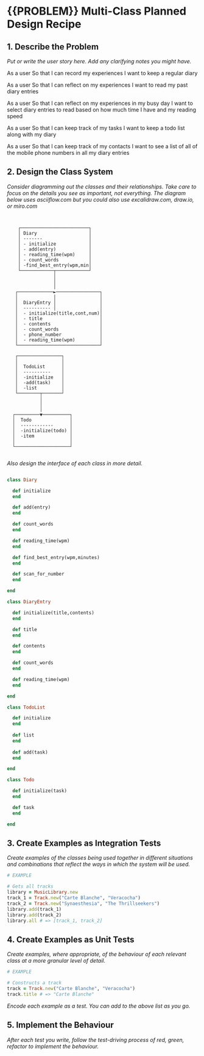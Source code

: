 # {{PROBLEM}} Multi-Class Planned Design Recipe

## 1. Describe the Problem

_Put or write the user story here. Add any clarifying notes you might have._

As a user
So that I can record my experiences
I want to keep a regular diary

As a user
So that I can reflect on my experiences
I want to read my past diary entries

As a user
So that I can reflect on my experiences in my busy day
I want to select diary entries to read based on how much time I have and my reading speed

As a user
So that I can keep track of my tasks
I want to keep a todo list along with my diary

As a user
So that I can keep track of my contacts
I want to see a list of all of the mobile phone numbers in all my diary entries

## 2. Design the Class System

_Consider diagramming out the classes and their relationships. Take care to
focus on the details you see as important, not everything. The diagram below
uses asciiflow.com but you could also use excalidraw.com, draw.io, or miro.com_

```


    ┌─────────────────────────┐
    │ Diary                   │
    │ -------                 │
    │ - initialize            │
    │ - add(entry)            │
    │ - reading_time(wpm)     │
    │ - count_words           │
    │ -find_best_entry(wpm,min│
    └────────────┬────────────┘
                 │
                 │
                 │
   ┌─────────────►────────────────┐
   │             │                │
   │  DiaryEntry │                │
   │  ---------- │                │
   │  - initialize(title,cont,num)│
   │  - title                     │
   │  - contents                  │
   │  - count_words               │
   │  - phone_number              │
   │  - reading_time(wpm)         │
   └──────────────────────────────┘

   ┌────────────────┐
   │                │
   │  TodoList      │
   │  ----------    │
   │  -initialize   │
   │  -add(task)    │
   │  -list         │
   └────────┬───────┘
            │
            │
            │
  ┌─────────▼──────────┐
  │  Todo              │
  │  ------------      │
  │  -initialize(todo) │
  │  -item             │
  │                    │
  └────────────────────┘


```

_Also design the interface of each class in more detail._

```ruby

class Diary

  def initialize
  end

  def add(entry)
  end

  def count_words
  end

  def reading_time(wpm)
  end

  def find_best_entry(wpm,minutes)
  end

  def scan_for_number
  end

end

class DiaryEntry

  def initialize(title,contents)
  end

  def title
  end

  def contents
  end

  def count_words
  end

  def reading_time(wpm)
  end

end

class TodoList

  def initialize
  end
  
  def list
  end
  
  def add(task)
  end

end

class Todo

  def initialize(task)
  end

  def task
  end

end

```

## 3. Create Examples as Integration Tests

_Create examples of the classes being used together in different situations and
combinations that reflect the ways in which the system will be used._

```ruby
# EXAMPLE

# Gets all tracks
library = MusicLibrary.new
track_1 = Track.new("Carte Blanche", "Veracocha")
track_2 = Track.new("Synaesthesia", "The Thrillseekers")
library.add(track_1)
library.add(track_2)
library.all # => [track_1, track_2]
```

## 4. Create Examples as Unit Tests

_Create examples, where appropriate, of the behaviour of each relevant class at
a more granular level of detail._

```ruby
# EXAMPLE

# Constructs a track
track = Track.new("Carte Blanche", "Veracocha")
track.title # => "Carte Blanche"
```

_Encode each example as a test. You can add to the above list as you go._

## 5. Implement the Behaviour

_After each test you write, follow the test-driving process of red, green,
refactor to implement the behaviour._

